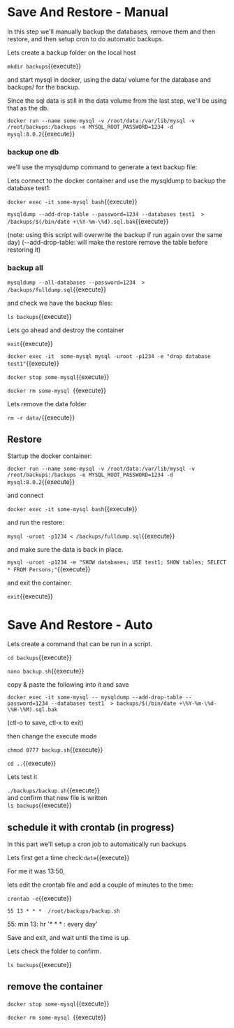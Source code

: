 # Save And Restore - Manual

In this step we'll manually backup  the databases, remove them and then restore, and then setup cron to do automatic backups.

Lets create a backup folder on the local host

`mkdir backups`{{execute}}

and start mysql in docker, using the data/ volume for the database and backups/ for the backup.

Since the sql data is still in the data volume from the last step, we'll be using that as the db. 

`docker run --name some-mysql -v /root/data:/var/lib/mysql -v /root/backups:/backups -e MYSQL_ROOT_PASSWORD=1234 -d mysql:8.0.2`{{execute}}


### backup one db


we'll use the mysqldump command to generate a text backup file:

Lets connect to the docker container and use the mysqldump to backup the database test1:

`docker exec -it some-mysql bash`{{execute}}

`mysqldump --add-drop-table --password=1234 --databases test1  > /backups/$(/bin/date +\%Y-%m-\%d).sql.bak`{{execute}}

(note: using this script will overwrite the backup if run again over the same day)
(--add-drop-table: will make the restore remove the table before restoring it)

### backup all

`mysqldump --all-databases --password=1234  > /backups/fulldump.sql`{{execute}}

and check we have the backup files:

`ls backups`{{execute}}

Lets go ahead and destroy the container   

`exit`{{execute}}   


`docker exec -it  some-mysql mysql -uroot -p1234 -e "drop database test1"`{{execute}} 

`docker stop some-mysql`{{execute}}

`docker rm some-mysql `{{execute}}

Lets remove the data folder

`rm -r data/`{{execute}}

## Restore

Startup the docker container:   

`docker run --name some-mysql -v /root/data:/var/lib/mysql -v /root/backups:/backups -e MYSQL_ROOT_PASSWORD=1234 -d mysql:8.0.2`{{execute}}

and connect

`docker exec -it some-mysql bash`{{execute}}   

and run the restore:

`mysql -uroot -p1234 < /backups/fulldump.sql`{{execute}}

and make sure the data is back in place.

`mysql -uroot -p1234 -e "SHOW databases; USE test1; SHOW tables; SELECT * FROM Persons;"`{{execute}}

and exit the container:

`exit`{{execute}}


# Save And Restore - Auto 

Lets create a command that can be run in a script.

`cd backups`{{execute}}

`nano backup.sh`{{execute}}   

copy & paste the following  into it and save 

`docker exec -it some-mysql -- mysqldump --add-drop-table --password=1234 --databases test1  > backups/$(/bin/date +\%Y-%m-\%d-\%H-\%M).sql.bak`

(ctl-o to save, ctl-x to exit)

then change the execute mode

`chmod 0777 backup.sh`{{execute}}   

`cd ..`{{execute}}    

Lets test it 

`./backups/backup.sh`{{execute}}   
and confirm that new file is written   
`ls backups`{{execute}}   

## schedule it with crontab (in progress)

In this part we'll setup a cron job to automatically run backups

Lets first get a time check:`date`{{execute}}   

For me it was 13:50, 

lets edit the crontab file and add a couple of minutes to the time:

`crontab -e`{{execute}}

`55 13 * * *  /root/backups/backup.sh`   

55: min
13: hr
'* * * : every day'

Save and exit, and wait until the time is up.   

Lets check the folder to confirm.

`ls backups`{{execute}}


## remove the container

`docker stop some-mysql`{{execute}}

`docker rm some-mysql `{{execute}}

